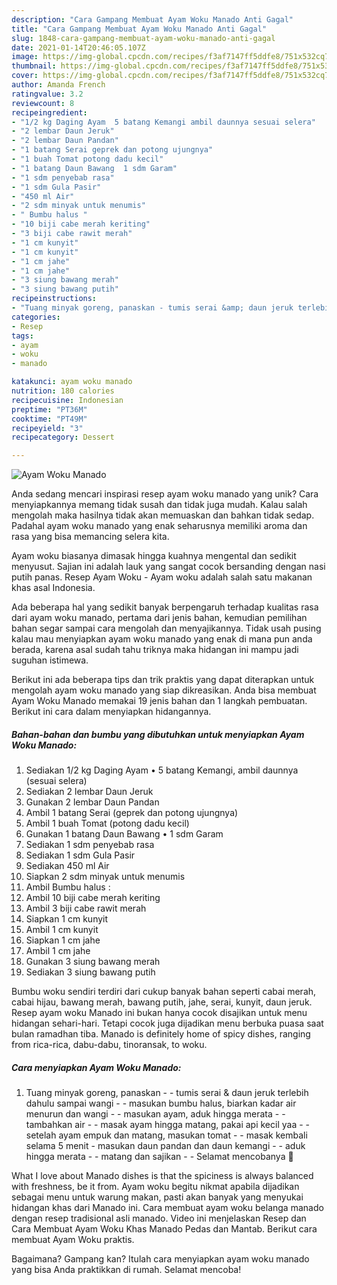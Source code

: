 ```yaml
---
description: "Cara Gampang Membuat Ayam Woku Manado Anti Gagal"
title: "Cara Gampang Membuat Ayam Woku Manado Anti Gagal"
slug: 1848-cara-gampang-membuat-ayam-woku-manado-anti-gagal
date: 2021-01-14T20:46:05.107Z
image: https://img-global.cpcdn.com/recipes/f3af7147ff5ddfe8/751x532cq70/ayam-woku-manado-foto-resep-utama.jpg
thumbnail: https://img-global.cpcdn.com/recipes/f3af7147ff5ddfe8/751x532cq70/ayam-woku-manado-foto-resep-utama.jpg
cover: https://img-global.cpcdn.com/recipes/f3af7147ff5ddfe8/751x532cq70/ayam-woku-manado-foto-resep-utama.jpg
author: Amanda French
ratingvalue: 3.2
reviewcount: 8
recipeingredient:
- "1/2 kg Daging Ayam  5 batang Kemangi ambil daunnya sesuai selera"
- "2 lembar Daun Jeruk"
- "2 lembar Daun Pandan"
- "1 batang Serai geprek dan potong ujungnya"
- "1 buah Tomat potong dadu kecil"
- "1 batang Daun Bawang  1 sdm Garam"
- "1 sdm penyebab rasa"
- "1 sdm Gula Pasir"
- "450 ml Air"
- "2 sdm minyak untuk menumis"
- " Bumbu halus "
- "10 biji cabe merah keriting"
- "3 biji cabe rawit merah"
- "1 cm kunyit"
- "1 cm kunyit"
- "1 cm jahe"
- "1 cm jahe"
- "3 siung bawang merah"
- "3 siung bawang putih"
recipeinstructions:
- "Tuang minyak goreng, panaskan - tumis serai &amp; daun jeruk terlebih dahulu sampai wangi - masukan bumbu halus, biarkan kadar air menurun dan wangi - masukan ayam, aduk hingga merata - tambahkan air - masak ayam hingga matang, pakai api kecil yaa - setelah ayam empuk dan matang, masukan tomat - masak kembali selama 5 menit - masukan daun pandan dan daun kemangi - aduk hingga merata - matang dan sajikan  Selamat mencobanya 🤩"
categories:
- Resep
tags:
- ayam
- woku
- manado

katakunci: ayam woku manado 
nutrition: 180 calories
recipecuisine: Indonesian
preptime: "PT36M"
cooktime: "PT49M"
recipeyield: "3"
recipecategory: Dessert

---
```



![Ayam Woku Manado](https://img-global.cpcdn.com/recipes/f3af7147ff5ddfe8/751x532cq70/ayam-woku-manado-foto-resep-utama.jpg)

Anda sedang mencari inspirasi resep ayam woku manado yang unik? Cara menyiapkannya memang tidak susah dan tidak juga mudah. Kalau salah mengolah maka hasilnya tidak akan memuaskan dan bahkan tidak sedap. Padahal ayam woku manado yang enak seharusnya memiliki aroma dan rasa yang bisa memancing selera kita.

Ayam woku biasanya dimasak hingga kuahnya mengental dan sedikit menyusut. Sajian ini adalah lauk yang sangat cocok bersanding dengan nasi putih panas. Resep Ayam Woku - Ayam woku adalah salah satu makanan khas asal Indonesia.

Ada beberapa hal yang sedikit banyak berpengaruh terhadap kualitas rasa dari ayam woku manado, pertama dari jenis bahan, kemudian pemilihan bahan segar sampai cara mengolah dan menyajikannya. Tidak usah pusing kalau mau menyiapkan ayam woku manado yang enak di mana pun anda berada, karena asal sudah tahu triknya maka hidangan ini mampu jadi suguhan istimewa.


Berikut ini ada beberapa tips dan trik praktis yang dapat diterapkan untuk mengolah ayam woku manado yang siap dikreasikan. Anda bisa membuat Ayam Woku Manado memakai 19 jenis bahan dan 1 langkah pembuatan. Berikut ini cara dalam menyiapkan hidangannya.

<!--inarticleads1-->

##### Bahan-bahan dan bumbu yang dibutuhkan untuk menyiapkan Ayam Woku Manado:

1. Sediakan 1/2 kg Daging Ayam • 5 batang Kemangi, ambil daunnya (sesuai selera)
1. Sediakan 2 lembar Daun Jeruk
1. Gunakan 2 lembar Daun Pandan
1. Ambil 1 batang Serai (geprek dan potong ujungnya)
1. Ambil 1 buah Tomat (potong dadu kecil)
1. Gunakan 1 batang Daun Bawang • 1 sdm Garam
1. Sediakan 1 sdm penyebab rasa
1. Sediakan 1 sdm Gula Pasir
1. Sediakan 450 ml Air
1. Siapkan 2 sdm minyak untuk menumis
1. Ambil  Bumbu halus :
1. Ambil 10 biji cabe merah keriting
1. Ambil 3 biji cabe rawit merah
1. Siapkan 1 cm kunyit
1. Ambil 1 cm kunyit
1. Siapkan 1 cm jahe
1. Ambil 1 cm jahe
1. Gunakan 3 siung bawang merah
1. Sediakan 3 siung bawang putih


Bumbu woku sendiri terdiri dari cukup banyak bahan seperti cabai merah, cabai hijau, bawang merah, bawang putih, jahe, serai, kunyit, daun jeruk. Resep ayam woku Manado ini bukan hanya cocok disajikan untuk menu hidangan sehari-hari. Tetapi cocok juga dijadikan menu berbuka puasa saat bulan ramadhan tiba. Manado is definitely home of spicy dishes, ranging from rica-rica, dabu-dabu, tinoransak, to woku. 

<!--inarticleads2-->

##### Cara menyiapkan Ayam Woku Manado:

1. Tuang minyak goreng, panaskan - - tumis serai &amp; daun jeruk terlebih dahulu sampai wangi - - masukan bumbu halus, biarkan kadar air menurun dan wangi - - masukan ayam, aduk hingga merata - - tambahkan air - - masak ayam hingga matang, pakai api kecil yaa - - setelah ayam empuk dan matang, masukan tomat - - masak kembali selama 5 menit - masukan daun pandan dan daun kemangi - - aduk hingga merata - - matang dan sajikan -  - Selamat mencobanya 🤩


What I love about Manado dishes is that the spiciness is always balanced with freshness, be it from. Ayam woku begitu nikmat apabila dijadikan sebagai menu untuk warung makan, pasti akan banyak yang menyukai hidangan khas dari Manado ini. Cara membuat ayam woku belanga manado dengan resep tradisional asli manado. Video ini menjelaskan Resep dan Cara Membuat Ayam Woku Khas Manado Pedas dan Mantab. Berikut cara membuat Ayam Woku praktis. 

Bagaimana? Gampang kan? Itulah cara menyiapkan ayam woku manado yang bisa Anda praktikkan di rumah. Selamat mencoba!
